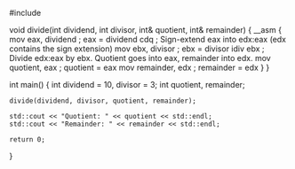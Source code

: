 #include <iostream>

void divide(int dividend, int divisor, int& quotient, int& remainder) {
    __asm {
        mov eax, dividend   ; eax = dividend
        cdq                 ; Sign-extend eax into edx:eax (edx contains the sign extension)
        mov ebx, divisor    ; ebx = divisor
        idiv ebx            ; Divide edx:eax by ebx. Quotient goes into eax, remainder into edx.
        mov quotient, eax   ; quotient = eax
        mov remainder, edx   ; remainder = edx
    }
}

int main() {
    int dividend = 10, divisor = 3;
    int quotient, remainder;

    divide(dividend, divisor, quotient, remainder);

    std::cout << "Quotient: " << quotient << std::endl;
    std::cout << "Remainder: " << remainder << std::endl;

    return 0;
}

